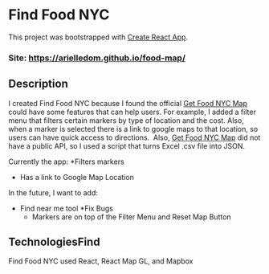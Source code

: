 # Find Food NYC

This project was bootstrapped with [Create React App](https://github.com/facebook/create-react-app).

### Site: https://arielledom.github.io/food-map/

## Description

I created Find Food NYC because I found the official [Get Food NYC Map](https://nyc-oem.maps.arcgis.com/apps/webappviewer/index.html?id=d781ef8a46cf417dbbfaf28f3b902ac4) could have some features that can help users. For example, I added a filter menu that filters certain markers by type of location and the cost. Also, when a marker is selected there is a link to google maps to that location, so users can have quick access to directions. 
Also, [Get Food NYC Map](https://nyc-oem.maps.arcgis.com/apps/webappviewer/index.html?id=d781ef8a46cf417dbbfaf28f3b902ac4) did not have a public API, so I used a script that turns Excel .csv file into JSON.

Currently the app:
*Filters markers
* Has a link to Google Map Location

In the future, I want to add:
* Find near me tool
*Fix Bugs
  * Markers are on top of the Filter Menu and Reset Map Button

## TechnologiesFind 
Find Food NYC used React, React Map GL, and Mapbox

